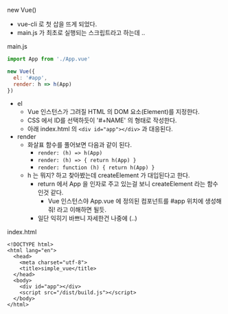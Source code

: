 new Vue()
- vue-cli 로 첫 삽을 뜨게 되었다.
- main.js 가 최초로 실행되는 스크립트라고 하는데 ..

main.js
```js
import App from './App.vue'

new Vue({
  el: '#app',
  render: h => h(App)
})
```

- el
  - Vue 인스턴스가 그려질 HTML 의 DOM 요소(Element)를 지정한다.
  - CSS 에서 ID를 선택하듯이 '#+NAME' 의 형태로 작성한다.
  - 아래 index.html 의 ``<div id="app"></div>`` 과 대응된다.
- render
  - 화살표 함수를 풀어보면 다음과 같이 된다.
    - ``render: (h) => h(App)``
    - ``render: (h) => { return h(App) }``
    - ``render: function (h) { return h(App) }``
  - h 는 뭐지? 하고 찾아봤는데 createElement 가 대입된다고 한다.
    - return 에서 App 을 인자로 주고 있는걸 보니 createElement 라는 함수인것 같다.
      - Vue 인스턴스야 App.vue 에 정의된 컴포넌트를 #app 위치에 생성해줘! 라고 이해하면 될듯.
    - 일단 익히기 바쁘니 자세한건 나중에 (..)

index.html
```
<!DOCTYPE html>
<html lang="en">
  <head>
    <meta charset="utf-8">
    <title>simple_vue</title>
  </head>
  <body>
    <div id="app"></div>
    <script src="/dist/build.js"></script>
  </body>
</html>
```
